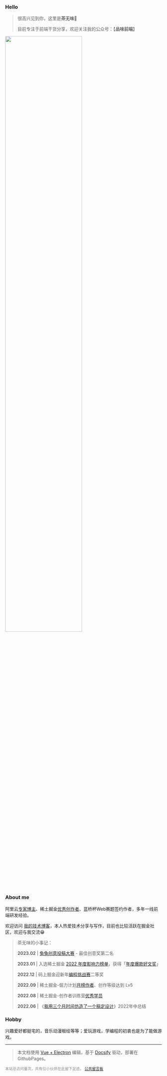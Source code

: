 
### Hello

> 很高兴见到你，这里是**茶无味**🍻
> 
> 目前专注于前端干货分享，欢迎关注我的公众号：【**品味前端**】
>

<img src="/wechat.png" width = "70%" />

### About me

阿里云[专家博主](https://book.palxp.com/images/2023-1-19-1674125144070.jpeg)、稀土掘金[优秀创作者](https://juejin.cn/user/2682464103060541/posts)、蓝桥杯Web赛题签约作者，多年一线前端研发经验。

欢迎访问 [我的技术博客](https://blog.palxp.com/)，本人热爱技术分享与写作，目前也比较活跃在掘金社区，欢迎与我交流😁

> 茶无味的小事记：
> 
> **2023.02** | [兔兔创意投稿大赛](https://juejin.cn/post/7202135679227969596#heading-0) - 最佳创意奖第二名
> 
>**2023.01** | 入选稀土掘金 [2022 年度影响力榜单](https://juejin.cn/post/7187334670286061626#heading-5)，获得「[年度爆款好文奖](https://p6-juejin.byteimg.com/tos-cn-i-k3u1fbpfcp/c8c4007aaf3a4c31a68700bee7633761~tplv-k3u1fbpfcp-watermark.image?)」
>
>**2022.12** | 码上掘金迎新年[编程挑战赛](https://juejin.cn/challenge/2/result)二等奖
>
>**2022.09** | 稀土掘金-倔力计划[月榜作者](https://p1-juejin.byteimg.com/tos-cn-i-k3u1fbpfcp/56101c9d25194e0081d5695cc1b6e391~tplv-k3u1fbpfcp-zoom-in-crop-mark:3024:0:0:0.awebp?)、创作等级达到 Lv5
>
>**2022.08** | 稀土掘金-创作者训练营[优秀学员](https://p1-juejin.byteimg.com/tos-cn-i-k3u1fbpfcp/4a6bb5593e974727b50d19ae841dff38~tplv-k3u1fbpfcp-zoom-in-crop-mark:3024:0:0:0.awebp?)
>
>**2022.06** | 《[我用三个月时间仿造了一个稿定设计](https://juejin.cn/post/7113919111905673247)》2022年中总结
>

### Hobby

兴趣爱好都挺宅的，音乐动漫板绘等等；爱玩游戏，学编程的初衷也是为了能做游戏。

-----

> 本文档使用 [Vue + Electron](https://juejin.cn/post/7127593631606636581) 编辑，基于 [Docsify](https://docsify.js.org/#/zh-cn/) 驱动，部署在 GithubPages。

<div style="font-size:12px;color:#888888"><span id="busuanzi_container_site_pv">本站总访问量<span id="busuanzi_value_site_pv"></span>次</span>，<span id="busuanzi_container_site_pv">共有<span id="busuanzi_value_site_uv"></span>位小伙伴在此留下足迹。</span> <a href="https://support.qq.com/product/496599">公共留言板</a></div>

